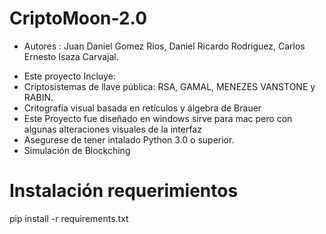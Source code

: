 # CriptoMoon-2.0
- Autores : Juan Daniel Gomez Rios, Daniel Ricardo Rodriguez, Carlos Ernesto Isaza Carvajal.
+ Este proyecto Incluye:
+ Criptosistemas de llave pública: RSA, GAMAL, MENEZES VANSTONE y RABIN.
+ Critografía visual basada en retículos y álgebra de Brauer
+ Este Proyecto fue diseñado en windows sirve para mac pero con algunas alteraciones visuales de la interfaz
+ Asegurese de tener intalado Python 3.0 o superior.
+ Simulación de Blockching
# Instalación requerimientos
pip install -r requirements.txt
